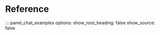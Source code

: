 # Reference

::: panel_chat_examples
    options:
      show_root_heading: false
      show_source: false
